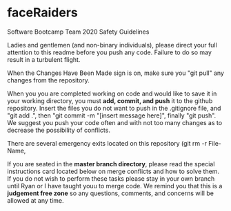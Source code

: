 # faceRaiders
Software Bootcamp Team 2020 Safety Guidelines

Ladies and gentlemen (and non-binary individuals), please direct your full attention to this readme before you push any code. Failure to do so may result in a turbulent flight.

When the Changes Have Been Made sign is on, make sure you "git pull" any changes from the repository.

When you you are completed working on code and would like to save it in your working directory, you must **add, commit, and push** it to the github repository. Insert the files you do not want to push in the .gitignore file, and "git add .", then "git commit -m "[insert message here]", finally "git push". We suggest you push your code often and with not too many changes as to decrease the possibility of conflicts.

There are several emergency exits located on this repository (git rm -r File-Name, 

If you are seated in the **master branch directory**, please read the special instructions card located below on merge conflicts and how to solve them. If you do not wish to perform these tasks please stay in your own branch until Ryan or I have taught youu to merge code. We remind you that this is a **judgement free zone** so any questions, comments, and concerns will be allowed at any time.
